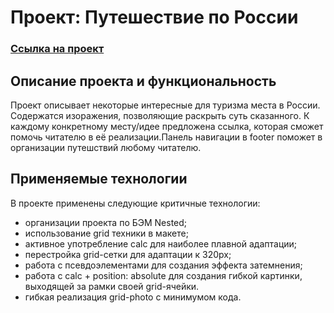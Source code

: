 # Проект: Путешествие по России

### [Ссылка на проект](https://art-frich.github.io/russian-travel/ "Путешествия по России")
## Описание проекта и функциональность
Проект описывает некоторые интересные для туризма места в России.
Содержатся изоражения, позволяющие раскрыть суть сказанного.
К каждому конкретному месту/идее предложена ссылка, которая
сможет помочь читателю в её реализации.Панель навигации в footer поможет в организации путешствий любому читателю.

## Применяемые технологии
В проекте применены следующие критичные технологии: 
* организации проекта по БЭМ Nested;
* использование grid техники в макете;
* активное употребление calc для наиболее плавной адаптации;
* перестройка grid-сетки для адаптации к 320px;
* работа с псевдоэлементами для создания эффекта затемнения;
* работа с calc + position: absolute для создания гибкой картинки,
выходящей за рамки своей grid-ячейки.
* гибкая реализация grid-photo с минимумом кода.